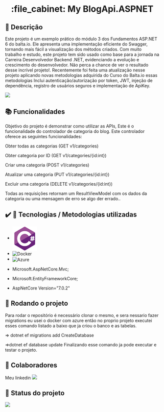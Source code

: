 <h1 align="center">:file_cabinet: My BlogApi.ASPNET</h1>

## :memo: Descrição

Este projeto é um exemplo prático do módulo 3 dos Fundamentos ASP.NET 6 do balta.io. Ele apresenta uma implementação eficiente do 
Swagger, tornando mais fácil a visualização dos métodos criados. Com muito trabalho e estudo, este projeto tem sido usado como base para a jornada na Carreira Desenvolvedor Backend .NET, evidenciando a 
evolução e crescimento do desenvolvedor. Não perca a chance de ver o resultado desse incrível projeto!.
Recentemente foi feita uma atualização nesse projeto aplicando novas metodologias adquirida do Curso do Balta.io essas metodologias Inclui autenticação/autorização por token, JWT, injeção de dependência, registro de usuários seguros e implementação de ApiKey. 

<a href="https://www.linkedin.com/in/bruno-faria-2010-45875016a" target="_blank"><img src="https://img.shields.io/badge/-LinkedIn-%230077B5?style=for-the-badge&logo=linkedin&logoColor=white" target="_blank"></a> 


## :books: Funcionalidades

Objetivo do projeto é demonstrar como utilizar as APIs, Este é o funcionalidade do controlador de categoria do blog. Este controlador oferece as seguintes funcionalidades:

Obter todas as categorias (GET v1/categories)

Obter categoria por ID (GET v1/categories/{id:int})

Criar uma categoria (POST v1/categories)

Atualizar uma categoria (PUT v1/categories/{id:int})

Excluir uma categoria (DELETE v1/categories/{id:int})

Todas as requisições retornam um ResultViewModel com os dados da categoria ou uma mensagem de erro se algo der errado..

## ✔️ :wrench: Tecnologias / Metodologias utilizadas
 
* <img align="center" alt="Bruno-Csharp" height="80" width="80" src="https://raw.githubusercontent.com/devicons/devicon/master/icons/csharp/csharp-original.svg">
* <img align="center" alt="Docker" height="80" width="80"  src="https://cdn.jsdelivr.net/gh/devicons/devicon/icons/docker/docker-original-wordmark.svg" />
* <img align="center" alt="Azure" height="80" width="80" src="https://cdn.jsdelivr.net/gh/devicons/devicon/icons/azure/azure-plain-wordmark.svg" />
   
* Microsoft.AspNetCore.Mvc;

* Microsoft.EntityFrameworkCore;

* AspNetCore  Version="7.0.2"
  

## :rocket: Rodando o projeto

Para rodar o repositório é necessário clonar o mesmo, e sera nessario fazer migrations eu usei o docker com azure então no proprio projeto
executei esses comando listado a baixo que ja criou o banco e as tabelas.

=> dotnet ef migrations add CreateDatabase

=>dotnet ef database update Finalizando esse comando ja pode executar e testar o projeto.


## :handshake: Colaboradores
Meu linkedin <a href="https://www.linkedin.com/in/bruno-faria-2010-45875016a" target="_blank"><img src="https://img.shields.io/badge/-LinkedIn-%230077B5?style=for-the-badge&logo=linkedin&logoColor=white" target="_blank"></a> 

## :dart: Status do projeto
<p align="
LEFT
">
<img src="http://img.shields.io/static/v1?label=STATUS&message=Em - desenvolvimento &color=GREEN&style=for-the-badge"/>
</p>
